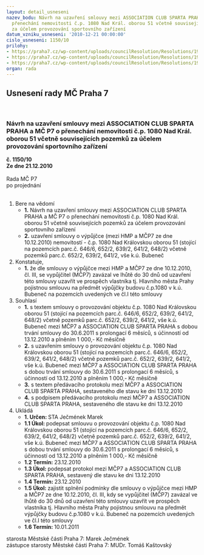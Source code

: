 ```yaml
---
layout: detail_usneseni
nazev_bodu: Návrh na uzavření smlouvy mezi ASSOCIATION CLUB SPARTA PRAHA a MČ P7 o
  přenechání nemovitosti č.p. 1080 Nad Král. oborou 51 včetně souvisejících pozemků
  za účelem provozování sportovního zařízení
datum_vzniku_usneseni: '2010-12-21 00:00:00'
cislo_usneseni: 1150/10
prilohy:
- https://praha7.cz/wp-content/uploads/councilResolution/Resolutions/19763/68-10-skmbt_60010121711150.tif
- https://praha7.cz/wp-content/uploads/councilResolution/Resolutions/19763/68-10-finall_protokol_opredan%c3%addoprovozuacsparta.rtf
- https://praha7.cz/wp-content/uploads/councilResolution/Resolutions/19763/68-10-smlouvoprovozuacspartaschvop.doc
organ: rada
---
```

<div id="ucUsn_pList" class="usn">
	<span><h2>Usnesení rady MČ Praha 7 </h2>
<br></span><div class="standBody">
<span><h3>Návrh na uzavření smlouvy mezi ASSOCIATION CLUB SPARTA PRAHA a MČ P7 o přenechání nemovitosti č.p. 1080 Nad Král. oborou 51 včetně souvisejících pozemků za účelem provozování sportovního zařízení</h3></span><div class="center">
		<strong>č. 1150/10</strong><br>
	</div>
<div class="center">
		<strong>Ze dne 21.12.2010</strong><br><br>
	</div>Rada MČ P7<br> po projednání<br><br><ol>
<li>Bere na vědomí<ul>
<li>
<strong>1.</strong> Návrh na uzavření smlouvy mezi ASSOCIATION CLUB SPARTA PRAHA a MČ P7 o přenechání nemovitosti č.p. 1080 Nad Král. oborou 51 včetně souvisejících pozemků za účelem provozování sportovního zařízení</li>
<li>
<strong>2.</strong> uzavření  smlouvy o výpůjčce (mezi HMP a MČP7 ze dne 10.12.2010)  nemovitostí - č.p. 1080 Nad Královskou oborou 51 (stojící na pozemcích parc.č. 646/6, 652/2, 639/2, 641/2, 648/2) včetně pozemků parc.č. 652/2, 639/2, 641/2, vše k.ú. Bubeneč</li>
</ul>
</li>
<li>Konstatuje,<ul><li>
<strong>1.</strong> že dle  smlouvy o výpůjčce mezi HMP a MČP7 ze dne 10.12.2010, čl. III, se vypůjčitel (MČP7) zavázal ve lhůtě do 30 dnů od uzavření této smlouvy uzavřít ve prospěch vlastníka tj. Hlavního města Prahy pojistnou smlouvu na předmět výpůjčky budovu č.p.1080 v k.ú. Bubeneč na pozemcích uvedených ve čl.I této smlouvy </li></ul>
</li>
<li>Souhlasí<ul>
<li>
<strong>1.</strong> s textem smlouvy o provozování  objektu č.p. 1080 Nad Královskou oborou 51 (stojící na pozemcích parc.č. 646/6, 652/2, 639/2, 641/2, 648/2) včetně pozemků parc.č. 652/2, 639/2, 641/2, vše k.ú. Bubeneč mezi MČP7 a ASSOCIATION CLUB SPARTA PRAHA s dobou trvání smlouvy do 30.6.2011 s prolongací 6 měsíců, s účinností od 13.12.2010 a plněním 1 000,- Kč měsíčně </li>
<li>
<strong>2.</strong> s uzavřením  smlouvy o provozování  objektu č.p. 1080 Nad Královskou oborou 51 (stojící na pozemcích parc.č. 646/6, 652/2, 639/2, 641/2, 648/2) včetně pozemků parc.č. 652/2, 639/2, 641/2, vše k.ú. Bubeneč mezi MČP7 a ASSOCIATION CLUB SPARTA PRAHA s dobou trvání smlouvy do 30.6.2011 s prolongací 6 měsíců, s účinností od 13.12.2010 a plněním 1 000,- Kč měsíčně </li>
<li>
<strong>3.</strong> s textem předávacího protokolu mezi MČP7 a ASSOCIATION CLUB SPARTA PRAHA, sestaveného dle stavu ke dni 13.12.2010</li>
<li>
<strong>4.</strong> s podpisem předávacího protokolu mezi MČP7 a ASSOCIATION CLUB SPARTA PRAHA, sestaveného dle stavu ke dni 13.12.2010</li>
</ul>
</li>
<li>Ukládá<ul>
<li>
<strong>1. Určen: </strong>STA Ječmének Marek</li>
<li>
<strong>1.1 Úkol: </strong>podepsat smlouvu o provozování  objektu č.p. 1080 Nad Královskou oborou 51 (stojící na pozemcích parc.č. 646/6, 652/2, 639/2, 641/2, 648/2) včetně pozemků parc.č. 652/2, 639/2, 641/2, vše k.ú. Bubeneč mezi MČP7 a ASSOCIATION CLUB SPARTA PRAHA s dobou trvání smlouvy do 30.6.2011 s prolongací 6 měsíců, s účinností od 13.12.2010  a plněním        1 000,- Kč měsíčně </li>
<li>
<strong>1.2 Termín: </strong>23.12.2010</li>
<li>
<strong>1.3 Úkol: </strong>podepsat protokol  mezi MČP7 a ASSOCIATION CLUB SPARTA PRAHA, sestavený dle stavu ke dni 13.12.2010</li>
<li>
<strong>1.4 Termín: </strong>23.12.2010</li>
<li>
<strong>1.5 Úkol: </strong>zajistit splnění podmínky dle  smlouvy o výpůjčce mezi HMP a MČP7 ze dne 10.12.2010, čl. III, kdy se vypůjčitel  (MČP7) zavázal ve lhůtě do 30 dnů od uzavření této smlouvy uzavřít ve prospěch vlastníka tj. Hlavního města Prahy pojistnou smlouvu na předmět výpůjčky budovu č.p.1080 v k.ú. Bubeneč na pozemcích uvedených ve čl.I této smlouvy  </li>
<li>
<strong>1.6 Termín: </strong>10.01.2011</li>
</ul>
</li>
</ol>starosta Městské části Praha 7: Marek Ječmének<br>zástupce starosty Městské části Praha 7: MUDr. Tomáš Kaštovský 
</div>
</div>